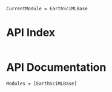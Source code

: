 ```@meta
CurrentModule = EarthSciMLBase
```

# API Index
```@index
```

# API Documentation
```@autodocs
Modules = [EarthSciMLBase]
```